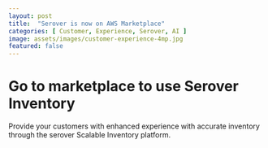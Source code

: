 ```yaml
---
layout: post
title:  "Serover is now on AWS Marketplace"
categories: [ Customer, Experience, Serover, AI ]
image: assets/images/customer-experience-4mp.jpg
featured: false
---
```

# Go to marketplace to use Serover Inventory 

Provide your customers with enhanced experience with accurate inventory through the serover Scalable Inventory platform. 
